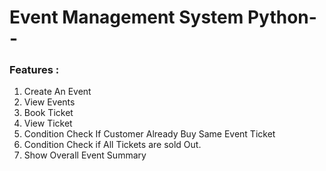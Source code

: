# Event Management System Python--

### Features :
1. Create An Event
2. View Events
3. Book Ticket
4. View Ticket
5. Condition Check If Customer Already Buy Same Event Ticket
6. Condition Check if All Tickets are sold Out.
7. Show Overall Event Summary
